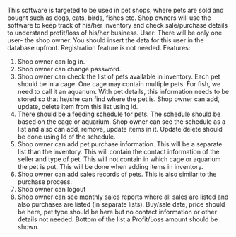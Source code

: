  This software is targeted to be used in pet shops, where pets are sold and bought such as
 dogs, cats, birds, fishes etc. Shop owners will use the software to keep track of his/her
 inventory and check sale/purchase details to understand profit/loss of his/her business.
 User:
 There will be only one user- the shop owner. You should insert the data for this user in the
 database upfront. Registration feature is not needed.
 Features:
 1. Shop owner can log in.
 2. Shop owner can change password.
 3. Shop owner can check the list of pets available in inventory. Each pet should be in a
 cage. One cage may contain multiple pets. For fish, we need to call it an aquarium.
 With pet details, this information needs to be stored so that he/she can find where the
 pet is. Shop owner can add, update, delete item from this list using id.
4. There should be a feeding schedule for pets. The schedule should be based on the
 cage or aquarium. Shop owner can see the schedule as a list and also can add,
 remove, update items in it. Update delete should be done using Id of the schedule.
 5. Shop owner can add pet purchase information. This will be a separate list than the
 inventory. This will contain the contact information of the seller and type of pet. This
 will not contain in which cage or aquarium the pet is put. This will be done when
 adding items in inventory.
 6. Shop owner can add sales records of pets. This is also similar to the purchase
 process.
 7. Shop owner can logout
 8. Shop owner can see monthly sales reports where all sales are listed and also
 purchases are listed (in separate lists). Buy/sale date, price should be here, pet type
 should be here but no contact information or other details not needed. Bottom of the
 list a Profit/Loss amount should be shown.